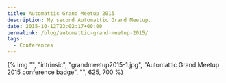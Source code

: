 ```yaml
---
title: Automattic Grand Meetup 2015
description: My second Automattic Grand Meetup.
date: 2015-10-12T23:02:17+00:00
permalink: /blog/automattic-grand-meetup-2015/
tags:
  - Conferences
---
```


{% img "", "intrinsic", "grandmeetup2015-1.jpg", "Automattic Grand Meetup 2015 conference badge", "", 625, 700 %}
